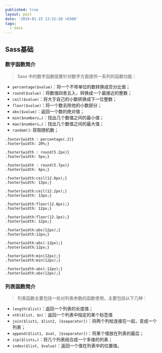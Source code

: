 ```yaml
---
published: true
layout: post
date: '2019-01-15 13:32:20 +0300'
tags:
  - Sass
---
```

## Sass基础

### 数字函数简介  
>Sass 中的数字函数提要针对数字方面提供一系列的函数功能：

- `percentage($value)`：将一个不带单位的数转换成百分比值；
- `round($value)`：将数值四舍五入，转换成一个最接近的整数；
- `ceil($value)`：将大于自己的小数转换成下一位整数；
- `floor($value)`：将一个数去除他的小数部分；
- `abs($value)`：返回一个数的绝对值；
- `min($numbers…)`：找出几个数值之间的最小值；
- `max($numbers…)`：找出几个数值之间的最大值；
- `random()`: 获取随机数；

```
.footer{width : percentage(.2)}
.footer{width: 20%;}
```
```
.footer{width : round(5.2px)}
.footer{width: 5px;}

.footer{width : round(5.7px)}
.footer{width: 6px;}
```
```
.footer{width:ceil(12.8px);}
.footer{width: 13px;}

.footer{width:ceil(12.2px);}
.footer{width: 13px;}
```
```
.footer{width:floor(12.8px);}
.footer{width: 12px;}

.footer{width:floor(12.1px);}
.footer{width: 12px;}
```
```
.footer{width:abs(12px);}
.footer{width:12px;}

.footer{width:abs(-12px);}
.footer{width:12px;}
```

```
.footer{width:min(12px);}
.footer{width:min(12px);}

.footer{width:abs(-12px);}
.footer{width:abs(12px);}
```

### 列表函数简介   
>列表函数主要包括一些对列表参数的函数使用，主要包括以下几种：

- `length($list)`：返回一个列表的长度值；
- `nth($list, $n)`：返回一个列表中指定的某个标签值
- `join($list1, $list2, [$separator])`：将两个列给连接在一起，变成一个列表；
- `append($list1, $val, [$separator])`：将某个值放在列表的最后；
- `zip($lists…)`：将几个列表结合成一个多维的列表；
- `index($list, $value)`：返回一个值在列表中的位置值。
      
      
      
      